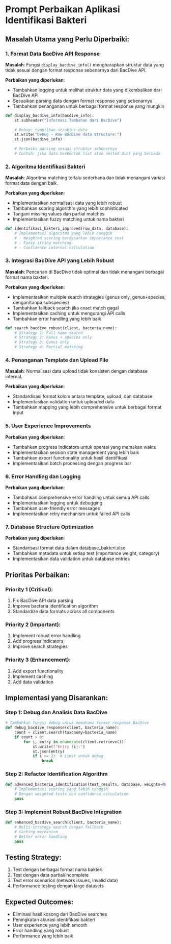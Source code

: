 # Prompt Perbaikan Aplikasi Identifikasi Bakteri

## Masalah Utama yang Perlu Diperbaiki:

### 1. **Format Data BacDive API Response**
**Masalah**: Fungsi `display_bacdive_info()` mengharapkan struktur data yang tidak sesuai dengan format response sebenarnya dari BacDive API.

**Perbaikan yang diperlukan**:
- Tambahkan logging untuk melihat struktur data yang dikembalikan dari BacDive API
- Sesuaikan parsing data dengan format response yang sebenarnya
- Tambahkan penanganan untuk berbagai format response yang mungkin

```python
def display_bacdive_info(bacdive_info):
    st.subheader("Informasi Tambahan dari BacDive")
    
    # Debug: tampilkan struktur data
    st.write("Debug - Raw BacDive data structure:")
    st.json(bacdive_info)
    
    # Perbaiki parsing sesuai struktur sebenarnya
    # Contoh: jika data berbentuk list atau nested dict yang berbeda
```

### 2. **Algoritma Identifikasi Bakteri**
**Masalah**: Algoritma matching terlalu sederhana dan tidak menangani variasi format data dengan baik.

**Perbaikan yang diperlukan**:
- Implementasikan normalisasi data yang lebih robust
- Tambahkan scoring algorithm yang lebih sophisticated
- Tangani missing values dan partial matches
- Implementasikan fuzzy matching untuk nama bakteri

```python
def identifikasi_bakteri_improved(row_data, database):
    # Implementasi algoritma yang lebih canggih
    # - Weighted scoring berdasarkan importance test
    # - Fuzzy string matching
    # - Confidence interval calculation
```

### 3. **Integrasi BacDive API yang Lebih Robust**
**Masalah**: Pencarian di BacDive tidak optimal dan tidak menangani berbagai format nama bakteri.

**Perbaikan yang diperlukan**:
- Implementasikan multiple search strategies (genus only, genus+species, dengan/tanpa subspecies)
- Tambahkan fallback search jika exact match gagal
- Implementasikan caching untuk mengurangi API calls
- Tambahkan error handling yang lebih baik

```python
def search_bacdive_robust(client, bacteria_name):
    # Strategy 1: Full name search
    # Strategy 2: Genus + species only
    # Strategy 3: Genus only
    # Strategy 4: Partial matching
```

### 4. **Penanganan Template dan Upload File**
**Masalah**: Normalisasi data upload tidak konsisten dengan database internal.

**Perbaikan yang diperlukan**:
- Standardisasi format kolom antara template, upload, dan database
- Implementasikan validation untuk uploaded data
- Tambahkan mapping yang lebih comprehensive untuk berbagai format input

### 5. **User Experience Improvements**
**Perbaikan yang diperlukan**:
- Tambahkan progress indicators untuk operasi yang memakan waktu
- Implementasikan session state management yang lebih baik
- Tambahkan export functionality untuk hasil identifikasi
- Implementasikan batch processing dengan progress bar

### 6. **Error Handling dan Logging**
**Perbaikan yang diperlukan**:
- Tambahkan comprehensive error handling untuk semua API calls
- Implementasikan logging untuk debugging
- Tambahkan user-friendly error messages
- Implementasikan retry mechanism untuk failed API calls

### 7. **Database Structure Optimization**
**Perbaikan yang diperlukan**:
- Standarisasi format data dalam database_bakteri.xlsx
- Tambahkan metadata untuk setiap test (importance weight, category)
- Implementasikan data validation untuk database entries

## Prioritas Perbaikan:

### **Priority 1 (Critical)**:
1. Fix BacDive API data parsing
2. Improve bacteria identification algorithm
3. Standardize data formats across all components

### **Priority 2 (Important)**:
1. Implement robust error handling
2. Add progress indicators
3. Improve search strategies

### **Priority 3 (Enhancement)**:
1. Add export functionality
2. Implement caching
3. Add data validation

## Implementasi yang Disarankan:

### Step 1: Debug dan Analisis Data BacDive
```python
# Tambahkan fungsi debug untuk memahami format response BacDive
def debug_bacdive_response(client, bacteria_name):
    count = client.search(taxonomy=bacteria_name)
    if count > 0:
        for i, entry in enumerate(client.retrieve()):
            st.write(f"Entry {i}:")
            st.json(entry)
            if i >= 2:  # Limit untuk debug
                break
```

### Step 2: Refactor Identification Algorithm
```python
def advanced_bacteria_identification(test_results, database, weights=None):
    # Implementasi scoring yang lebih canggih
    # Dengan weighted tests dan confidence calculation
    pass
```

### Step 3: Implement Robust BacDive Integration
```python
def enhanced_bacdive_search(client, bacteria_name):
    # Multi-strategy search dengan fallback
    # Caching mechanism
    # Better error handling
    pass
```

## Testing Strategy:
1. Test dengan berbagai format nama bakteri
2. Test dengan data partial/incomplete
3. Test error scenarios (network issues, invalid data)
4. Performance testing dengan large datasets

## Expected Outcomes:
- Eliminasi hasil kosong dari BacDive searches
- Peningkatan akurasi identifikasi bakteri
- User experience yang lebih smooth
- Error handling yang robust
- Performance yang lebih baik